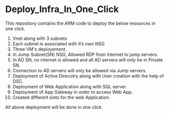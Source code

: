 # Deploy_Infra_In_One_Click
This repository contains the ARM code to deploy the below resources in one click. 

1. Vnet along with 3 subnets
2. Each subnet is associated with it’s own NSG
3. Three VM's deployement.
4. In Jump Subnet(SN) NSG, Allowed RDP from Internet to jump servers.
5. In AD SN, no internet is allowed and all AD servers will only be in Private SN. 
6. Connection to AD servers will only be allowed via Jump servers.
7. Deployment of Active Direcotry along with User creation with the help of DSC.
8. Deployment of Web Application along with SQL server.
9. Deployment of App Gateway in order to access Web App.
10. Created different slots for the web Application.

All above deployment will be done in one click.


